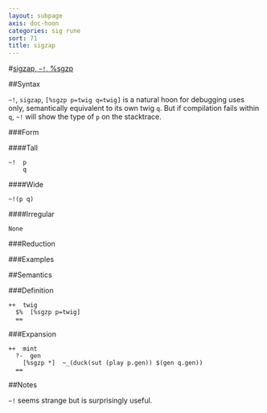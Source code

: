 ```yaml
---
layout: subpage
axis: doc-hoon
categories: sig rune
sort: 71
title: sigzap
---
```




#[sigzap, `~!`, %sgzp](#sgzp)

##Syntax

`~!`, `sigzap`, `[%sgzp p=twig q=twig]` is a natural hoon for 
debugging uses only, semantically equivalent to its own twig `q`.
But if compilation fails within `q`, `~!` will show the type of
`p` on the stacktrace.

###Form

####Tall

    ~!  p
        q

####Wide

    ~!(p q)


####Irregular

    None

###Reduction

###Examples

##Semantics

###Definition

    ++  twig  
      $%  [%sgzp p=twig]
      ==

###Expansion

    ++  mint
      ?-  gen
        [%sgzp *]  ~_(duck(sut (play p.gen)) $(gen q.gen))
      ==

##Notes

`~!` seems strange but is surprisingly useful.